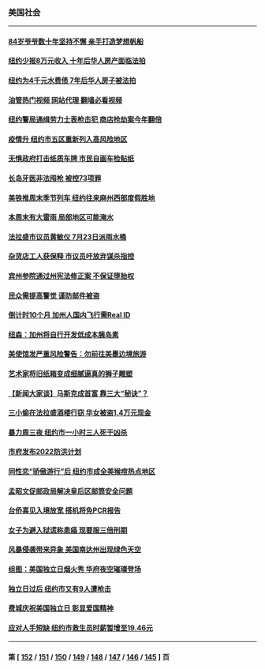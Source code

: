 ### 美国社会
---
#### [84岁爷爷数十年坚持不懈 亲手打造梦想帆船](../../pages/ncid1078160/n13776987.md?07100045) 
#### [纽约少报8万元收入 十年后华人房产面临法拍](../../pages/ncid1078160/n13776905.md?07100045) 
#### [纽约为4千元水费债 7年后华人房子被法拍](../../pages/ncid1078160/n13776895.md?07100045) 
#### [油管热门视频 网站代理 翻墙必看视频](http://209.222.30.114:81/youtube.html?07100045)
#### [纽约警局通缉劳力士表枪击犯 商店抢劫案今年翻倍](../../pages/ncid1078160/n13776901.md?07100045) 
#### [疫情升  纽约市五区重新列入高风险地区](../../pages/ncid1078160/n13776881.md?07100045) 
#### [无惧政府打击纸质车牌 市民自画车检贴纸](../../pages/ncid1078160/n13776893.md?07100045) 
#### [长岛牙医非法囤枪 被控73项罪](../../pages/ncid1078160/n13776897.md?07100045) 
#### [美铁推周末季节列车 纽约往来麻州西部度假胜地](../../pages/ncid1078160/n13776899.md?07100045) 
#### [本周末有大雷雨 局部地区可能淹水](../../pages/ncid1078160/n13776919.md?07100045) 
#### [法拉盛市议员黄敏仪 7月23日派雨水桶](../../pages/ncid1078160/n13776907.md?07100045) 
#### [杂货店工人获保释 市议员吁放弃谋杀指控](../../pages/ncid1078160/n13776911.md?07100045) 
#### [宾州参院通过州宪法修正案 不保证堕胎权](../../pages/ncid1078160/n13776786.md?07100045) 
#### [民众需提高警觉 谨防邮件被盗](../../pages/ncid1078160/n13776791.md?07100045) 
#### [倒计时10个月 加州人国内飞行需Real ID](../../pages/ncid1078160/n13776753.md?07100045) 
#### [纽森：加州将自行开发低成本胰岛素](../../pages/ncid1078160/n13776738.md?07100045) 
#### [美使馆发严重风险警告：勿前往美墨边境旅游](../../pages/ncid1078160/n13776731.md?07100045) 
#### [艺术家将旧纸箱变成细腻逼真的狮子雕塑](../../pages/ncid1078160/n13776508.md?07100045) 
#### [【新闻大家谈】马斯克成首富 靠三大“秘诀”？](../../pages/ncid1078160/n13776114.md?07100045) 
#### [三小偷在法拉盛酒楼行窃 华女被盗1.4万元现金](../../pages/ncid1078160/n13776189.md?07100045) 
#### [暴力周三夜 纽约市一小时三人死于凶杀](../../pages/ncid1078160/n13776145.md?07100045) 
#### [市府发布2022防洪计划](../../pages/ncid1078160/n13776183.md?07100045) 
#### [同性恋“骄傲游行”后  纽约市成全美猴痘热点地区](../../pages/ncid1078160/n13776186.md?07100045) 
#### [孟昭文促邮政局解决皇后区邮筒安全问题](../../pages/ncid1078160/n13776194.md?07100045) 
#### [台侨喜见入境放宽 搭机将免PCR报告](../../pages/ncid1078160/n13776086.md?07100045) 
#### [女子为避入狱谎称患癌 现要服三倍刑期](../../pages/ncid1078160/n13775978.md?07100045) 
#### [风暴侵袭带来异象 美国南达州出现绿色天空](../../pages/ncid1078160/n13775578.md?07100045) 
#### [组图：美国独立日烟火秀 华府夜空璀璨登场](../../pages/ncid1078160/n13774797.md?07100045) 
#### [独立日过后 纽约市又有9人遭枪击](../../pages/ncid1078160/n13775331.md?07100045) 
#### [费城庆祝美国独立日 彰显爱国精神](../../pages/ncid1078160/n13775347.md?07100045) 
#### [应对人手短缺  纽约市救生员时薪暂增至19.46元](../../pages/ncid1078160/n13775338.md?07100045) 

---
#### 第 [ [152](./152.md?07100045) / [151](./151.md?07100045) / [150](./150.md?07100045) / [149](./149.md?07100045) / [148](./148.md?07100045) / [147](./147.md?07100045) / [146](./146.md?07100045) / [145](./145.md?07100045) ] 页
